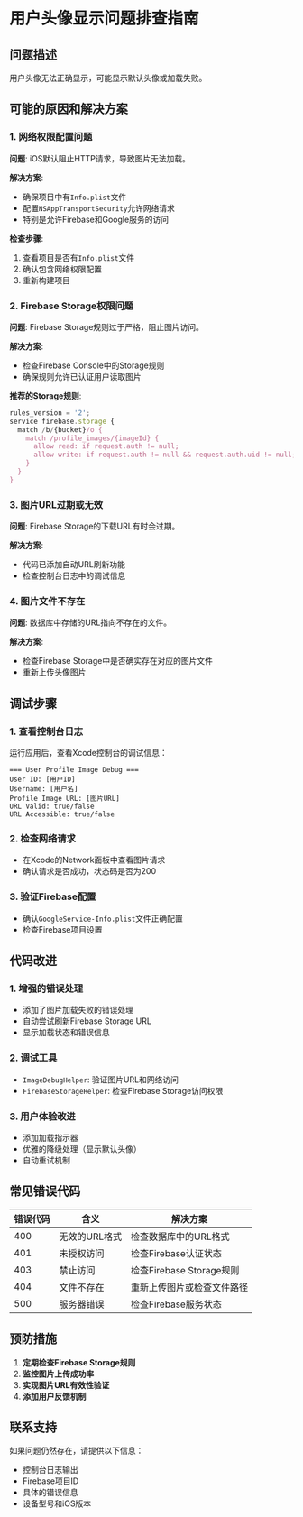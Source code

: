 # 用户头像显示问题排查指南

## 问题描述
用户头像无法正确显示，可能显示默认头像或加载失败。

## 可能的原因和解决方案

### 1. 网络权限配置问题

**问题**: iOS默认阻止HTTP请求，导致图片无法加载。

**解决方案**: 
- 确保项目中有`Info.plist`文件
- 配置`NSAppTransportSecurity`允许网络请求
- 特别是允许Firebase和Google服务的访问

**检查步骤**:
1. 查看项目是否有`Info.plist`文件
2. 确认包含网络权限配置
3. 重新构建项目

### 2. Firebase Storage权限问题

**问题**: Firebase Storage规则过于严格，阻止图片访问。

**解决方案**:
- 检查Firebase Console中的Storage规则
- 确保规则允许已认证用户读取图片

**推荐的Storage规则**:
```javascript
rules_version = '2';
service firebase.storage {
  match /b/{bucket}/o {
    match /profile_images/{imageId} {
      allow read: if request.auth != null;
      allow write: if request.auth != null && request.auth.uid != null;
    }
  }
}
```

### 3. 图片URL过期或无效

**问题**: Firebase Storage的下载URL有时会过期。

**解决方案**:
- 代码已添加自动URL刷新功能
- 检查控制台日志中的调试信息

### 4. 图片文件不存在

**问题**: 数据库中存储的URL指向不存在的文件。

**解决方案**:
- 检查Firebase Storage中是否确实存在对应的图片文件
- 重新上传头像图片

## 调试步骤

### 1. 查看控制台日志
运行应用后，查看Xcode控制台的调试信息：
```
=== User Profile Image Debug ===
User ID: [用户ID]
Username: [用户名]
Profile Image URL: [图片URL]
URL Valid: true/false
URL Accessible: true/false
```

### 2. 检查网络请求
- 在Xcode的Network面板中查看图片请求
- 确认请求是否成功，状态码是否为200

### 3. 验证Firebase配置
- 确认`GoogleService-Info.plist`文件正确配置
- 检查Firebase项目设置

## 代码改进

### 1. 增强的错误处理
- 添加了图片加载失败的错误处理
- 自动尝试刷新Firebase Storage URL
- 显示加载状态和错误信息

### 2. 调试工具
- `ImageDebugHelper`: 验证图片URL和网络访问
- `FirebaseStorageHelper`: 检查Firebase Storage访问权限

### 3. 用户体验改进
- 添加加载指示器
- 优雅的降级处理（显示默认头像）
- 自动重试机制

## 常见错误代码

| 错误代码 | 含义 | 解决方案 |
|---------|------|----------|
| 400 | 无效的URL格式 | 检查数据库中的URL格式 |
| 401 | 未授权访问 | 检查Firebase认证状态 |
| 403 | 禁止访问 | 检查Firebase Storage规则 |
| 404 | 文件不存在 | 重新上传图片或检查文件路径 |
| 500 | 服务器错误 | 检查Firebase服务状态 |

## 预防措施

1. **定期检查Firebase Storage规则**
2. **监控图片上传成功率**
3. **实现图片URL有效性验证**
4. **添加用户反馈机制**

## 联系支持

如果问题仍然存在，请提供以下信息：
- 控制台日志输出
- Firebase项目ID
- 具体的错误信息
- 设备型号和iOS版本 